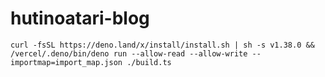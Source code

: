 # hutinoatari-blog

`curl -fsSL https://deno.land/x/install/install.sh | sh -s v1.38.0 && /vercel/.deno/bin/deno run --allow-read --allow-write --importmap=import_map.json ./build.ts`
